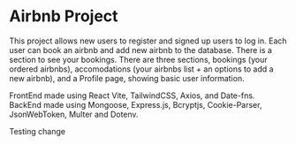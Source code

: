 # Airbnb Project
This project allows new users to register and signed up users to log in.
Each user can book an airbnb and add new airbnb to the database.
There is a section to see your bookings.
There are three sections, bookings (your ordered airbnbs), accomodations (your airbnbs list + an options to add a new airbnb), and a Profile page, showing basic user information.

FrontEnd made using React Vite, TailwindCSS, Axios, and Date-fns.
BackEnd made using Mongoose, Express.js, Bcryptjs, Cookie-Parser, JsonWebToken, Multer and Dotenv.

Testing change

